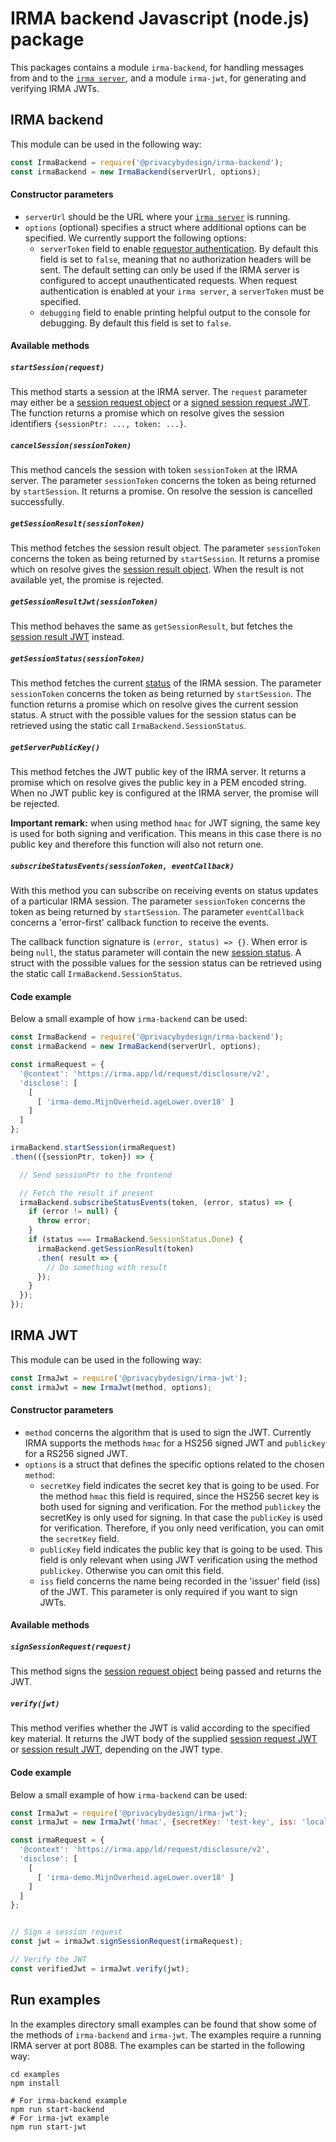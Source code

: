 # IRMA backend Javascript (node.js) package

This packages contains a module `irma-backend`, for handling messages from and to the 
[`irma server`](https://irma.app/docs/irma-server/), and a module `irma-jwt`,
for generating and verifying IRMA JWTs.

## IRMA backend
This module can be used in the following way:
```javascript
const IrmaBackend = require('@privacybydesign/irma-backend');
const irmaBackend = new IrmaBackend(serverUrl, options);
```
#### Constructor parameters

 - `serverUrl` should be the URL where your [`irma server`](https://irma.app/docs/irma-server/)
   is running.
 - `options` (optional) specifies a struct where additional options can be specified.
   We currently support the following options:
    - `serverToken` field to enable
      [requestor authentication](https://irma.app/docs/irma-server/#requestor-authentication).
      By default this field is set to `false`, meaning that no authorization headers will be sent. 
      The default setting can only be used if the IRMA server is configured to
      accept unauthenticated requests. When request authentication is enabled at your `irma server`,
      a `serverToken` must be specified.
    - `debugging` field to enable printing helpful output to the console for debugging.
      By default this field is set to `false`.

#### Available methods
##### `startSession(request)`
This method starts a session at the IRMA server. The `request` parameter may either
be a [session request object](https://irma.app/docs/session-requests/)
or a [signed session request JWT](https://irma.app/docs/session-requests/#jwts-signed-session-requests).
The function returns a promise which on resolve gives the session identifiers
`{sessionPtr: ..., token: ...}`.

##### `cancelSession(sessionToken)`
This method cancels the session with token `sessionToken` at the IRMA server. The parameter
`sessionToken` concerns the token as being returned by `startSession`. It returns a promise.
On resolve the session is cancelled successfully.

##### `getSessionResult(sessionToken)`
This method fetches the session result object. The parameter `sessionToken` concerns the token
as being returned by `startSession`. It returns a promise which on resolve gives the [session
result object](https://irma.app/docs/api-irma-server/#get-session-token-result).
When the result is not available yet, the promise is rejected.

##### `getSessionResultJwt(sessionToken)`
This method behaves the same as `getSessionResult`, but fetches the
[session result JWT](https://irma.app/docs/api-irma-server/#get-session-token-result-jwt) instead.

##### `getSessionStatus(sessionToken)`
This method fetches the current [status](https://irma.app/docs/api-irma-server/#get-session-token-status)
of the IRMA session. The parameter `sessionToken` concerns the token as being returned by
`startSession`. The function returns a promise which on resolve gives the current session status.
A struct with the possible values for the session status can be retrieved using the static call
`IrmaBackend.SessionStatus`.

##### `getServerPublicKey()`
This method fetches the JWT public key of the IRMA server. It returns a promise which on resolve
gives the public key in a PEM encoded string. When no JWT public key is configured at the IRMA server,
the promise will be rejected.

**Important remark:** when using method `hmac` for JWT signing, the same key is used for both
signing and verification. This means in this case there is no public key and therefore this
function will also not return one.

##### `subscribeStatusEvents(sessionToken, eventCallback)`
With this method you can subscribe on receiving events on status updates of a particular IRMA
session. The parameter `sessionToken` concerns the token as being returned by `startSession`.
The parameter `eventCallback` concerns a 'error-first' callback function to receive the events.

The callback function signature is `(error, status) => {}`. When error is being `null`, the status
parameter will contain the new [session status](https://irma.app/docs/api-irma-server/#get-session-token-status). 
A struct with the possible values for the session status can be retrieved using the static call
`IrmaBackend.SessionStatus`.

#### Code example
Below a small example of how `irma-backend` can be used:
```javascript
const IrmaBackend = require('@privacybydesign/irma-backend');
const irmaBackend = new IrmaBackend(serverUrl, options);

const irmaRequest = {
  '@context': 'https://irma.app/ld/request/disclosure/v2',
  'disclose': [
    [
      [ 'irma-demo.MijnOverheid.ageLower.over18' ]
    ]
  ]
};

irmaBackend.startSession(irmaRequest)
.then(({sessionPtr, token}) => {

  // Send sessionPtr to the frontend

  // Fetch the result if present
  irmaBackend.subscribeStatusEvents(token, (error, status) => {
    if (error != null) {
      throw error;
    }
    if (status === IrmaBackend.SessionStatus.Done) {
      irmaBackend.getSessionResult(token)
      .then( result => { 
        // Do something with result
      });
    }
  });
});
```

## IRMA JWT
This module can be used in the following way:
```javascript
const IrmaJwt = require('@privacybydesign/irma-jwt');
const irmaJwt = new IrmaJwt(method, options);
```

#### Constructor parameters
 - `method` concerns the algorithm that is used to sign the JWT. Currently IRMA supports the methods
   `hmac` for a HS256 signed JWT and `publickey` for a RS256 signed JWT.
 - `options` is a struct that defines the specific options related to the chosen `method`:
    - `secretKey` field indicates the secret key that is going to be used. For the method `hmac` this
    field is required, since the HS256 secret key is both used for signing and verification. 
    For the method `publickey` the secretKey is only used for signing. In that case the `publicKey`
    is used for verification. Therefore, if you only need verification, you can omit the `secretKey` field.
    - `publicKey` field indicates the public key that is going to be used. This field is only relevant
    when using JWT verification using the method `publickey`. Otherwise you can omit this field. 
    - `iss` field concerns the name being recorded in the 'issuer' field (iss) of the JWT. This parameter is only
   required if you want to sign JWTs.

#### Available methods
##### `signSessionRequest(request)`
This method signs the [session request object](https://irma.app/docs/session-requests/)
being passed and returns the JWT.

##### `verify(jwt)`
This method verifies whether the JWT is valid according to the specified key material.
It returns the JWT body of the supplied [session request JWT](https://irma.app/docs/session-requests/#jwts-signed-session-requests)
or [session result JWT](https://irma.app/docs/api-irma-server/#get-session-token-result-jwt),
depending on the JWT type.

#### Code example
Below a small example of how `irma-backend` can be used:
```javascript
const IrmaJwt = require('@privacybydesign/irma-jwt');
const irmaJwt = new IrmaJwt('hmac', {secretKey: 'test-key', iss: 'localhost'});

const irmaRequest = {
  '@context': 'https://irma.app/ld/request/disclosure/v2',
  'disclose': [
    [
      [ 'irma-demo.MijnOverheid.ageLower.over18' ]
    ]
  ]
};


// Sign a session request
const jwt = irmaJwt.signSessionRequest(irmaRequest);

// Verify the JWT
const verifiedJwt = irmaJwt.verify(jwt);
```

## Run examples
In the examples directory small examples can be found that show some of the methods of `irma-backend`
and `irma-jwt`. The examples require a running IRMA server at port 8088. The examples can be started
in the following way:
```
cd examples
npm install

# For irma-backend example
npm run start-backend
# For irma-jwt example
npm run start-jwt
```
